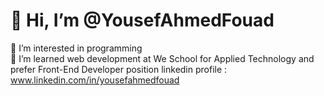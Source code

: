 # 👋 Hi, I’m @YousefAhmedFouad  
👀 I’m interested in programming  
🌱 I’m learned web development at We School for Applied Technology and prefer Front-End Developer position 
linkedin profile : www.linkedin.com/in/yousefahmedfouad  
